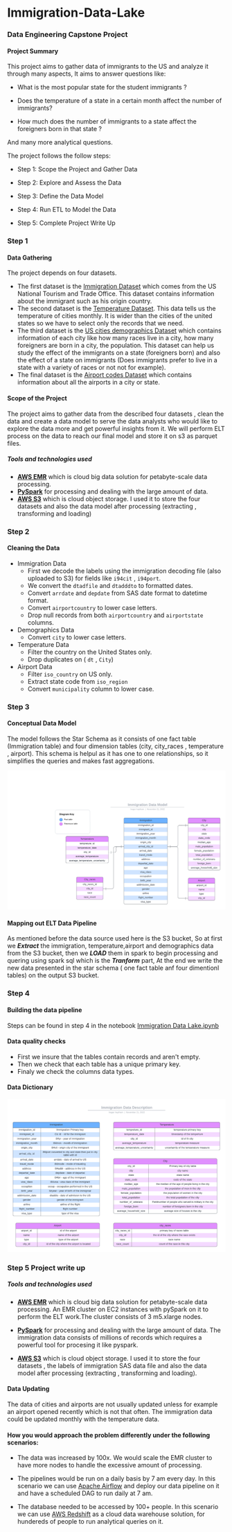 # Immigration-Data-Lake

### Data Engineering Capstone Project

  

#### Project Summary

This project aims to gather data of immigrants to the US and analyze it through many aspects, It aims to answer questions like:

- What is the most popular state for the student immigrants ?

- Does the temperature of a state in a certain month affect the number of immigrants?

- How much does the number of immigrants to a state affect the foreigners born in that state ?

And many more analytical questions.

  

The project follows the follow steps:

* Step 1: Scope the Project and Gather Data

* Step 2: Explore and Assess the Data

* Step 3: Define the Data Model

* Step 4: Run ETL to Model the Data

* Step 5: Complete Project Write Up

  
### Step 1 
#### Data Gathering

The project depends on four datasets.

- The first dataset is the [Immigration Dataset](https://www.trade.gov/national-travel-and-tourism-office) which comes from the US National Tourism and Trade Office. This dataset contains information about the immigrant such as his origin country.
- The second dataset is the [Temperature Dataset](https://www.kaggle.com/datasets/berkeleyearth/climate-change-earth-surface-temperature-data). This data tells us the temperature of cities monthly. It is wider than the cities of the united states so we have to select only the records that we need.
- The third dataset is the [US cities demographics Dataset](https://public.opendatasoft.com/explore/dataset/us-cities-demographics/export/) which contains information of each city like how many races live in a city, how many foreigners are born in a city, the population. This dataset can help us study the effect of the immigrants on a state (foreigners born) and also the effect of a state on immigrants (Does immigrants prefer to live in a state with a variety of races or not not for example).
- The final dataset is the [Airport codes Dataset](https://datahub.io/core/airport-codes#data) which contains information about all the airports in a city or state.

#### Scope of the Project

The project aims to gather data from the described four datasets , clean the data and create a data model to serve the data analysts who would like to explore the data more and get powerful insights from it.
We will perform ELT process on the data to reach our final model and store it on s3 as parquet files.

##### Tools and technologies used

- **[AWS EMR](https://aws.amazon.com/emr/)** which is cloud big data solution for petabyte-scale data processing.
- **[PySpark](https://spark.apache.org/docs/latest/api/python/)** for processing and dealing with the large amount of data.
- **[AWS S3](https://aws.amazon.com/s3/)** which is cloud object storage. I used it to store the four datasets and also the data model after processing (extracting , transforming and loading)


### Step 2 

#### Cleaning the Data

- Immigration Data
	- First we decode the labels using the immigration decoding file (also uploaded to S3) for fields like `i94cit` , `i94port`.
	- We convert the `dtadfile` and `dtadddto` to formatted dates.
	- Convert `arrdate` and `depdate` from SAS date format to datetime format.
	- Convert `airportcountry` to lower case letters.
	- Drop null records from both `airportcountry` and `airportstate` columns.
- Demographics Data
	- Convert `city` to lower case letters.
- Temperature Data
	- Filter the country on the United States only.
	- Drop duplicates on ( `dt` , `City`) 
- Airport Data
	- Filter `iso_country` on US only.
	- Extract state code from `iso_region`
	-  Convert `municipality` column to lower case.

### Step 3 

#### Conceptual Data Model

The model follows the Star Schema as it consists of one fact table (Immigration table) and four dimension tables (city, city_races , temperature , airport). This schema is helpul as it has one to one relationships, so it simplifies the queries and makes fast aggregations.

![Data Model](Images/Immigration%20Data%20Model.png)

#### Mapping out ELT Data Pipeline

As mentioned before the data source used here is the S3 bucket, So at first we ***Extract*** the immigration, temperature,airport and demographics data from the S3 bucket, then we ***LOAD*** them in spark to begin processing and quering using spark sql which is the ***Tranform*** part, At the end we write the new data presented in the star schema ( one fact table anf four dimentionl tables) on the output S3 bucket.

### Step 4

#### Building the data pipeline

Steps can be found in step 4 in the notebook [Immigration Data Lake.ipynb](Immigration%20Data%20Lake.ipynb)

#### Data quality checks

- First we insure that the tables contain records and aren't empty.
- Then we check that each table has a unique primary key.
- Finaly we check the columns data types.


#### Data Dictionary

![Data Dictionary](Images/Immigration%20Data%20Description.png)


### Step 5 Project write up

##### Tools and technologies used
- **[AWS EMR](https://aws.amazon.com/emr/)** which is cloud big data solution for petabyte-scale data processing.
    An EMR cluster on EC2 instances with pySpark on it to perform the ELT work.The cluster consists of 3 m5.xlarge nodes.

- **[PySpark](https://spark.apache.org/docs/latest/api/python/)** for processing and dealing with the large amount of data.
  The immigration data consists of millions of records which requires a powerful tool for procesing it like pyspark.

- **[AWS S3](https://aws.amazon.com/s3/)** which is cloud object storage. 
    I used it to store the four datasets , the labels of immigration SAS data file and also the data model after processing (extracting , transforming and loading).

#### Data Updating

The data of cities and airports are not usually updated unless for example an airport opened recently which is not that often.
The immigration data could be updated monthly with the temperature data.


#### How you would approach the problem differently under the following scenarios:

- The data was increased by 100x.
    We would scale the EMR cluster to have more nodes to handle the excessive amount of processing.

- The pipelines would be run on a daily basis by 7 am every day.
    In this scenario we can use [Apache Airflow](https://airflow.apache.org/) and deploy our data pipeline on it and have a scheduled DAG to run daily at 7 am.

- The database needed to be accessed by 100+ people.
  In this scenario we can use [AWS Redshift](https://aws.amazon.com/redshift/) as a cloud data warehouse solution, for hundereds of people to run analytical queries on it.



